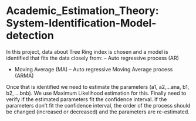 # Academic_Estimation_Theory: System-Identification-Model-detection

In this project, data about Tree Ring index is chosen and a model is identified that fits the data closely from: 
– Auto regressive process (AR)
- Moving Average (MA)
– Auto regressive Moving Average process (ARMA)

Once that is identified we need to estimate the parameters (a1, a2,…ana, b1, b2, …bnb). We use Maximum Likelihood estimation for this. Finally need to verify if the estimated parameters fit the confidence interval. If the parameters don’t fit the confidence interval, the order of the process should be changed (increased or decreased) and the parameters are re-estimated. 

 
